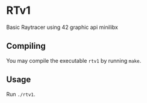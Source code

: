 # RTv1

Basic Raytracer using 42 graphic api minilibx

## Compiling

You may compile the executable `rtv1` by running `make`.

## Usage

Run `./rtv1`.

